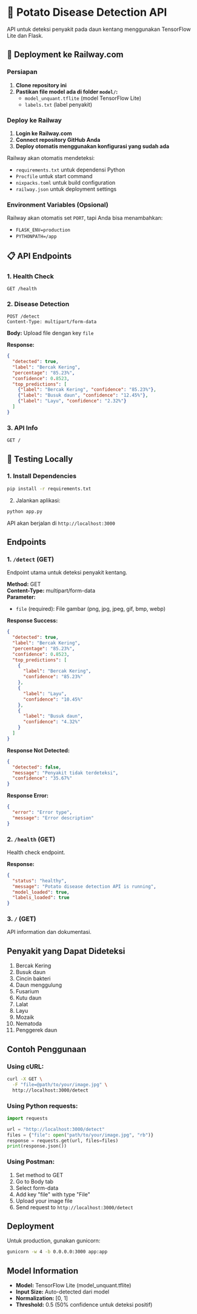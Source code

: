# 🥔 Potato Disease Detection API

API untuk deteksi penyakit pada daun kentang menggunakan TensorFlow Lite dan Flask.

## 🚀 Deployment ke Railway.com

### Persiapan

1. **Clone repository ini**
2. **Pastikan file model ada di folder `model/`:**
   - `model_unquant.tflite` (model TensorFlow Lite)
   - `labels.txt` (label penyakit)

### Deploy ke Railway

1. **Login ke Railway.com**
2. **Connect repository GitHub Anda**
3. **Deploy otomatis menggunakan konfigurasi yang sudah ada**

Railway akan otomatis mendeteksi:
- `requirements.txt` untuk dependensi Python
- `Procfile` untuk start command
- `nixpacks.toml` untuk build configuration
- `railway.json` untuk deployment settings

### Environment Variables (Opsional)

Railway akan otomatis set `PORT`, tapi Anda bisa menambahkan:
- `FLASK_ENV=production`
- `PYTHONPATH=/app`

## 📋 API Endpoints

### 1. Health Check
```
GET /health
```

### 2. Disease Detection
```
POST /detect
Content-Type: multipart/form-data
```

**Body:** Upload file dengan key `file`

**Response:**
```json
{
  "detected": true,
  "label": "Bercak Kering",
  "percentage": "85.23%",
  "confidence": 0.8523,
  "top_predictions": [
    {"label": "Bercak Kering", "confidence": "85.23%"},
    {"label": "Busuk daun", "confidence": "12.45%"},
    {"label": "Layu", "confidence": "2.32%"}
  ]
}
```

### 3. API Info
```
GET /
```

## 🧪 Testing Locally

### 1. Install Dependencies
```bash
pip install -r requirements.txt
```

2. Jalankan aplikasi:
```bash
python app.py
```

API akan berjalan di `http://localhost:3000`

## Endpoints

### 1. `/detect` (GET)
Endpoint utama untuk deteksi penyakit kentang.

**Method:** GET  
**Content-Type:** multipart/form-data  
**Parameter:** 
- `file` (required): File gambar (png, jpg, jpeg, gif, bmp, webp)

**Response Success:**
```json
{
  "detected": true,
  "label": "Bercak Kering",
  "percentage": "85.23%",
  "confidence": 0.8523,
  "top_predictions": [
    {
      "label": "Bercak Kering",
      "confidence": "85.23%"
    },
    {
      "label": "Layu",
      "confidence": "10.45%"
    },
    {
      "label": "Busuk daun",
      "confidence": "4.32%"
    }
  ]
}
```

**Response Not Detected:**
```json
{
  "detected": false,
  "message": "Penyakit tidak terdeteksi",
  "confidence": "35.67%"
}
```

**Response Error:**
```json
{
  "error": "Error type",
  "message": "Error description"
}
```

### 2. `/health` (GET)
Health check endpoint.

**Response:**
```json
{
  "status": "healthy",
  "message": "Potato disease detection API is running",
  "model_loaded": true,
  "labels_loaded": true
}
```

### 3. `/` (GET)
API information dan dokumentasi.

## Penyakit yang Dapat Dideteksi

1. Bercak Kering
2. Busuk daun
3. Cincin bakteri
4. Daun menggulung
5. Fusarium
6. Kutu daun
7. Lalat
8. Layu
9. Mozaik
10. Nematoda
11. Penggerek daun

## Contoh Penggunaan

### Using cURL:
```bash
curl -X GET \
  -F "file=@path/to/your/image.jpg" \
  http://localhost:3000/detect
```

### Using Python requests:
```python
import requests

url = "http://localhost:3000/detect"
files = {"file": open("path/to/your/image.jpg", "rb")}
response = requests.get(url, files=files)
print(response.json())
```

### Using Postman:
1. Set method to GET
2. Go to Body tab
3. Select form-data
4. Add key "file" with type "File"
5. Upload your image file
6. Send request to `http://localhost:3000/detect`

## Deployment

Untuk production, gunakan gunicorn:

```bash
gunicorn -w 4 -b 0.0.0.0:3000 app:app
```

## Model Information

- **Model:** TensorFlow Lite (model_unquant.tflite)
- **Input Size:** Auto-detected dari model
- **Normalization:** [0, 1]
- **Threshold:** 0.5 (50% confidence untuk deteksi positif)
